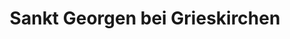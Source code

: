 ---
title: Sankt Georgen bei Grieskirchen
url: /sankt-georgen-bei-grieskirchen/
latitude: 48.234
longitude: 13.777
---
